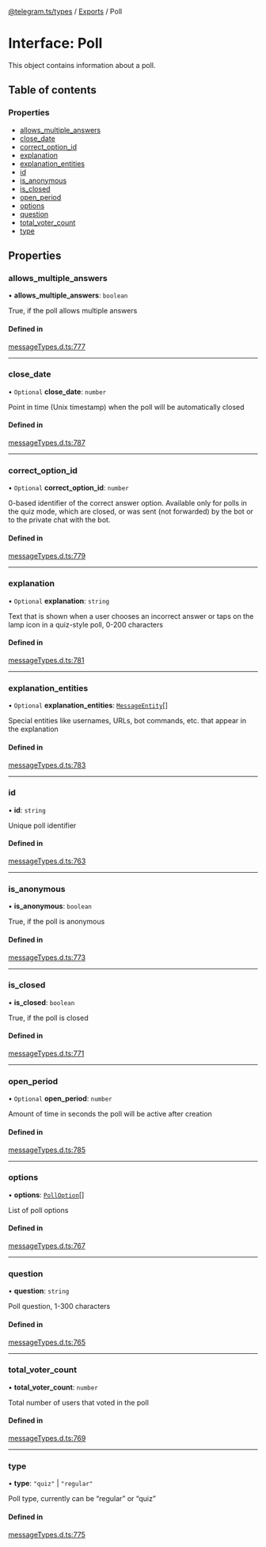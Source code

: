 [@telegram.ts/types](../README.md) / [Exports](../modules.md) / Poll

# Interface: Poll

This object contains information about a poll.

## Table of contents

### Properties

- [allows\_multiple\_answers](Poll.md#allows_multiple_answers)
- [close\_date](Poll.md#close_date)
- [correct\_option\_id](Poll.md#correct_option_id)
- [explanation](Poll.md#explanation)
- [explanation\_entities](Poll.md#explanation_entities)
- [id](Poll.md#id)
- [is\_anonymous](Poll.md#is_anonymous)
- [is\_closed](Poll.md#is_closed)
- [open\_period](Poll.md#open_period)
- [options](Poll.md#options)
- [question](Poll.md#question)
- [total\_voter\_count](Poll.md#total_voter_count)
- [type](Poll.md#type)

## Properties

### allows\_multiple\_answers

• **allows\_multiple\_answers**: `boolean`

True, if the poll allows multiple answers

#### Defined in

[messageTypes.d.ts:777](https://github.com/telegramsjs/types/blob/d08200f/src/messageTypes.d.ts#L777)

___

### close\_date

• `Optional` **close\_date**: `number`

Point in time (Unix timestamp) when the poll will be automatically closed

#### Defined in

[messageTypes.d.ts:787](https://github.com/telegramsjs/types/blob/d08200f/src/messageTypes.d.ts#L787)

___

### correct\_option\_id

• `Optional` **correct\_option\_id**: `number`

0-based identifier of the correct answer option. Available only for polls in the quiz mode, which are closed, or was sent (not forwarded) by the bot or to the private chat with the bot.

#### Defined in

[messageTypes.d.ts:779](https://github.com/telegramsjs/types/blob/d08200f/src/messageTypes.d.ts#L779)

___

### explanation

• `Optional` **explanation**: `string`

Text that is shown when a user chooses an incorrect answer or taps on the lamp icon in a quiz-style poll, 0-200 characters

#### Defined in

[messageTypes.d.ts:781](https://github.com/telegramsjs/types/blob/d08200f/src/messageTypes.d.ts#L781)

___

### explanation\_entities

• `Optional` **explanation\_entities**: [`MessageEntity`](../modules.md#messageentity)[]

Special entities like usernames, URLs, bot commands, etc. that appear in the explanation

#### Defined in

[messageTypes.d.ts:783](https://github.com/telegramsjs/types/blob/d08200f/src/messageTypes.d.ts#L783)

___

### id

• **id**: `string`

Unique poll identifier

#### Defined in

[messageTypes.d.ts:763](https://github.com/telegramsjs/types/blob/d08200f/src/messageTypes.d.ts#L763)

___

### is\_anonymous

• **is\_anonymous**: `boolean`

True, if the poll is anonymous

#### Defined in

[messageTypes.d.ts:773](https://github.com/telegramsjs/types/blob/d08200f/src/messageTypes.d.ts#L773)

___

### is\_closed

• **is\_closed**: `boolean`

True, if the poll is closed

#### Defined in

[messageTypes.d.ts:771](https://github.com/telegramsjs/types/blob/d08200f/src/messageTypes.d.ts#L771)

___

### open\_period

• `Optional` **open\_period**: `number`

Amount of time in seconds the poll will be active after creation

#### Defined in

[messageTypes.d.ts:785](https://github.com/telegramsjs/types/blob/d08200f/src/messageTypes.d.ts#L785)

___

### options

• **options**: [`PollOption`](PollOption.md)[]

List of poll options

#### Defined in

[messageTypes.d.ts:767](https://github.com/telegramsjs/types/blob/d08200f/src/messageTypes.d.ts#L767)

___

### question

• **question**: `string`

Poll question, 1-300 characters

#### Defined in

[messageTypes.d.ts:765](https://github.com/telegramsjs/types/blob/d08200f/src/messageTypes.d.ts#L765)

___

### total\_voter\_count

• **total\_voter\_count**: `number`

Total number of users that voted in the poll

#### Defined in

[messageTypes.d.ts:769](https://github.com/telegramsjs/types/blob/d08200f/src/messageTypes.d.ts#L769)

___

### type

• **type**: ``"quiz"`` \| ``"regular"``

Poll type, currently can be “regular” or “quiz”

#### Defined in

[messageTypes.d.ts:775](https://github.com/telegramsjs/types/blob/d08200f/src/messageTypes.d.ts#L775)
